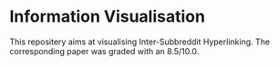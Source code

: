 # Information Visualisation
This repositery aims at visualising Inter-Subbreddit Hyperlinking. The corresponding paper was graded with an 8.5/10.0.
